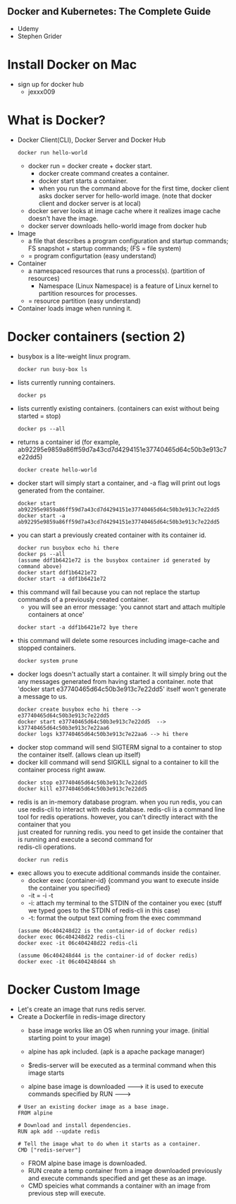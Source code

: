 ## Docker and Kubernetes: The Complete Guide
* Udemy
* Stephen Grider

# Install Docker on Mac
  * sign up for docker hub
    * jexxx009

# What is Docker?
  * Docker Client(CLI), Docker Server and Docker Hub
    ```
    docker run hello-world
    ```
    * docker run = docker create + docker start.
      * docker create command creates a container.
      * docker start starts a container.    
      * when you run the command above for the first time, docker client asks docker server for hello-world image. (note that       docker client and docker server is at local)
    * docker server looks at image cache where it realizes image cache doesn't have the image.
    * docker server downloads hello-world image from docker hub
  * Image
    * a file that describes a program configuration and startup commands; FS snapshot + startup commands; (FS = file system)
    * = program configurtation (easy understand)
  * Container
    * a namespaced resources that runs a process(s). (partition of resources)
      * Namespace (Linux Namespace) is a feature of Linux kernel to partition resources for processes.
    * = resource partition (easy understand)
  * Container loads image when running it.
    
# Docker containers (section 2)
  * busybox is a lite-weight linux program.
    ```
    docker run busy-box ls
    ```
  * lists currently running containers.  
    ```
    docker ps
    ```
  * lists currently existing containers. (containers can exist without being started = stop)  
    ```
    docker ps --all
    ```
  * returns a container id (for example, ab92295e9859a86ff59d7a43cd7d4294151e37740465d64c50b3e913c7e22dd5)  
    ```
    docker create hello-world
    ```
  * docker start will simply start a container, and -a flag will print out logs generated from the container.  
    ```
    docker start ab92295e9859a86ff59d7a43cd7d4294151e37740465d64c50b3e913c7e22dd5
    docker start -a ab92295e9859a86ff59d7a43cd7d4294151e37740465d64c50b3e913c7e22dd5
    ```
  * you can start a previously created container with its container id.
    ```
    docker run busybox echo hi there
    docker ps --all 
    (assume ddf1b6421e72 is the busybox container id generated by command above)
    docker start ddf1b6421e72
    docker start -a ddf1b6421e72
    ```
  * this command will fail because you can not replace the startup commands of a previously created container.
    * you will see an error message: 'you cannot start and attach multiple containers at once'
    ```
    docker start -a ddf1b6421e72 bye there
    ```
  * this command will delete some resources including image-cache and stopped containers.
    ```
    docker system prune
    ```
  * docker logs doesn't actually start a container. It will simply bring out the any messages generated from having started a     container. note that 'docker start e37740465d64c50b3e913c7e22dd5' itself won't generate a message to us.
    ```
    docker create busybox echo hi there -->  e37740465d64c50b3e913c7e22dd5
    docker start e37740465d64c50b3e913c7e22dd5  -->  k37740465d64c50b3e913c7e22aa6
    docker logs k37740465d64c50b3e913c7e22aa6 --> hi there
    ```
  * docker stop command will send SIGTERM signal to a container to stop the container itself. (allows clean up itself)
  * docker kill command will send SIGKILL signal to a container to kill the container process right awaw.
    ```
    docker stop e37740465d64c50b3e913c7e22dd5
    docker kill e37740465d64c50b3e913c7e22dd5
    ```
  * redis is an in-memory database program. when you run redis, you can use redis-cli to interact with redis database.
    redis-cli is a command line tool for redis operations. however, you can't directly interact with the container that you   
    just created for running redis. you need to get inside the container that is running and execute a second command for   
    redis-cli operations.
    ```
    docker run redis
    ```
  * exec allows you to execute additional commands inside the container.
    * docker exec {container-id} {command you want to execute inside the container you specified}
    * -it = -i -t
    * -i: attach my terminal to the STDIN of the container you exec (stuff we typed goes to the STDIN of redis-cli in this 
    case)
    * -t: format the output text coming from the exec commmand
    ```
    (assume 06c404248d22 is the container-id of docker redis)
    docker exec 06c404248d22 redis-cli
    docker exec -it 06c404248d22 redis-cli
    ```
    ```
    (assume 06c404248d44 is the container-id of docker redis)
    docker exec -it 06c404248d44 sh
    ```

# Docker Custom Image
  * Let's create an image that runs redis server.
  * Create a Dockerfile in redis-image directory 
    * base image works like an OS when running your image. (initial starting point to your image)
    * alpine has apk included. (apk is a apache package manager)
    * $redis-server will be executed as a terminal command when this image starts

    * alpine base image is downloaded ---> it is used to execute commands specified by RUN ---> 
    ```
    # User an existing docker image as a base image.
    FROM alpine

    # Download and install dependencies.
    RUN apk add --update redis

    # Tell the image what to do when it starts as a container.
    CMD ["redis-server"]
    ```
    * FROM alpine base image is downloaded.
    * RUN create a temp container from a image downloaded previously and execute commands specified and get these as an image.
    * CMD speicies what commands a container with an image from previous step will execute.
